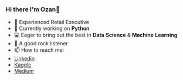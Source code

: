 ### Hi there I'm Ozan👋


- 💼 Experienced Retail Executive 
- 🔭 Currently working on **Python**
- 💻 Eager to bring out the best in **Data** **Science** & **Machine** **Learning**
- 🎸 A good rock listener
- 📫 How to reach me:
-  [Linkedin](https://www.linkedin.com/in/oozanguner/)
-  [Kaggle](https://www.kaggle.com/oktayozangner)
-  [Medium](https://zngnr.medium.com)
